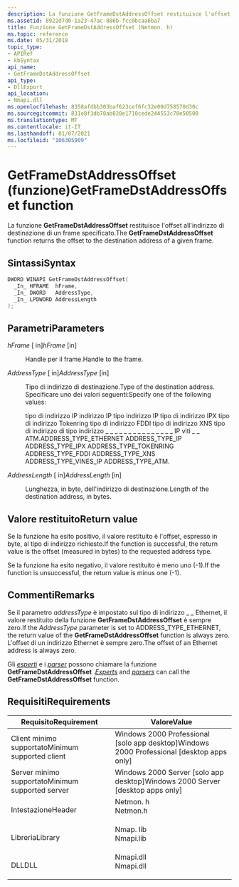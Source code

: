 ```yaml
---
description: La funzione GetFrameDstAddressOffset restituisce l'offset all'indirizzo di destinazione di un frame specificato.
ms.assetid: 8922d7d0-1a23-47ac-886b-fcc0bcaa6ba7
title: Funzione GetFrameDstAddressOffset (Netmon. h)
ms.topic: reference
ms.date: 05/31/2018
topic_type:
- APIRef
- kbSyntax
api_name:
- GetFrameDstAddressOffset
api_type:
- DllExport
api_location:
- Nmapi.dll
ms.openlocfilehash: 8358afdbb303baf623cef6fc32e00d758570d30c
ms.sourcegitcommit: 831e8f3db78ab820e1710cede244553c70e50500
ms.translationtype: MT
ms.contentlocale: it-IT
ms.lasthandoff: 01/07/2021
ms.locfileid: "106305909"
---
```

# <a name="getframedstaddressoffset-function"></a><span data-ttu-id="81def-103">GetFrameDstAddressOffset (funzione)</span><span class="sxs-lookup"><span data-stu-id="81def-103">GetFrameDstAddressOffset function</span></span>

<span data-ttu-id="81def-104">La funzione **GetFrameDstAddressOffset** restituisce l'offset all'indirizzo di destinazione di un frame specificato.</span><span class="sxs-lookup"><span data-stu-id="81def-104">The **GetFrameDstAddressOffset** function returns the offset to the destination address of a given frame.</span></span>

## <a name="syntax"></a><span data-ttu-id="81def-105">Sintassi</span><span class="sxs-lookup"><span data-stu-id="81def-105">Syntax</span></span>


```C++
DWORD WINAPI GetFrameDstAddressOffset(
  _In_ HFRAME  hFrame,
  _In_ DWORD   AddressType,
  _In_ LPDWORD AddressLength
);
```



## <a name="parameters"></a><span data-ttu-id="81def-106">Parametri</span><span class="sxs-lookup"><span data-stu-id="81def-106">Parameters</span></span>

<dl> <dt>

<span data-ttu-id="81def-107">*hFrame* \[ in\]</span><span class="sxs-lookup"><span data-stu-id="81def-107">*hFrame* \[in\]</span></span>
</dt> <dd>

<span data-ttu-id="81def-108">Handle per il frame.</span><span class="sxs-lookup"><span data-stu-id="81def-108">Handle to the frame.</span></span>

</dd> <dt>

<span data-ttu-id="81def-109">*AddressType* \[ in\]</span><span class="sxs-lookup"><span data-stu-id="81def-109">*AddressType* \[in\]</span></span>
</dt> <dd>

<span data-ttu-id="81def-110">Tipo di indirizzo di destinazione.</span><span class="sxs-lookup"><span data-stu-id="81def-110">Type of the destination address.</span></span> <span data-ttu-id="81def-111">Specificare uno dei valori seguenti:</span><span class="sxs-lookup"><span data-stu-id="81def-111">Specify one of the following values:</span></span>

<span data-ttu-id="81def-112">tipo di indirizzo IP indirizzo IP tipo indirizzo IP tipo di indirizzo IPX tipo di indirizzo Tokenring tipo di indirizzo FDDI tipo di indirizzo XNS tipo di indirizzo di tipo indirizzo \_ \_ \_ \_ \_ \_ \_ \_ \_ \_ \_ \_ \_ \_ \_ IP viti \_ \_ ATM.</span><span class="sxs-lookup"><span data-stu-id="81def-112">ADDRESS\_TYPE\_ETHERNET ADDRESS\_TYPE\_IP ADDRESS\_TYPE\_IPX ADDRESS\_TYPE\_TOKENRING ADDRESS\_TYPE\_FDDI ADDRESS\_TYPE\_XNS ADDRESS\_TYPE\_VINES\_IP ADDRESS\_TYPE\_ATM.</span></span>

</dd> <dt>

<span data-ttu-id="81def-113">*AddressLength* \[ in\]</span><span class="sxs-lookup"><span data-stu-id="81def-113">*AddressLength* \[in\]</span></span>
</dt> <dd>

<span data-ttu-id="81def-114">Lunghezza, in byte, dell'indirizzo di destinazione.</span><span class="sxs-lookup"><span data-stu-id="81def-114">Length of the destination address, in bytes.</span></span>

</dd> </dl>

## <a name="return-value"></a><span data-ttu-id="81def-115">Valore restituito</span><span class="sxs-lookup"><span data-stu-id="81def-115">Return value</span></span>

<span data-ttu-id="81def-116">Se la funzione ha esito positivo, il valore restituito è l'offset, espresso in byte, al tipo di indirizzo richiesto.</span><span class="sxs-lookup"><span data-stu-id="81def-116">If the function is successful, the return value is the offset (measured in bytes) to the requested address type.</span></span>

<span data-ttu-id="81def-117">Se la funzione ha esito negativo, il valore restituito è meno uno (-1).</span><span class="sxs-lookup"><span data-stu-id="81def-117">If the function is unsuccessful, the return value is minus one (-1).</span></span>

## <a name="remarks"></a><span data-ttu-id="81def-118">Commenti</span><span class="sxs-lookup"><span data-stu-id="81def-118">Remarks</span></span>

<span data-ttu-id="81def-119">Se il parametro *addressType* è impostato sul tipo di indirizzo \_ \_ Ethernet, il valore restituito della funzione **GetFrameDstAddressOffset** è sempre zero.</span><span class="sxs-lookup"><span data-stu-id="81def-119">If the *AddressType* parameter is set to ADDRESS\_TYPE\_ETHERNET, the return value of the **GetFrameDstAddressOffset** function is always zero.</span></span> <span data-ttu-id="81def-120">L'offset di un indirizzo Ethernet è sempre zero.</span><span class="sxs-lookup"><span data-stu-id="81def-120">The offset of an Ethernet address is always zero.</span></span>

<span data-ttu-id="81def-121">Gli [*esperti*](e.md) e i [*parser*](p.md) possono chiamare la funzione **GetFrameDstAddressOffset** .</span><span class="sxs-lookup"><span data-stu-id="81def-121">[*Experts*](e.md) and [*parsers*](p.md) can call the **GetFrameDstAddressOffset** function.</span></span>

## <a name="requirements"></a><span data-ttu-id="81def-122">Requisiti</span><span class="sxs-lookup"><span data-stu-id="81def-122">Requirements</span></span>



| <span data-ttu-id="81def-123">Requisito</span><span class="sxs-lookup"><span data-stu-id="81def-123">Requirement</span></span> | <span data-ttu-id="81def-124">Valore</span><span class="sxs-lookup"><span data-stu-id="81def-124">Value</span></span> |
|-------------------------------------|--------------------------------------------------------------------------------------|
| <span data-ttu-id="81def-125">Client minimo supportato</span><span class="sxs-lookup"><span data-stu-id="81def-125">Minimum supported client</span></span><br/> | <span data-ttu-id="81def-126">Windows 2000 Professional \[solo app desktop\]</span><span class="sxs-lookup"><span data-stu-id="81def-126">Windows 2000 Professional \[desktop apps only\]</span></span><br/>                           |
| <span data-ttu-id="81def-127">Server minimo supportato</span><span class="sxs-lookup"><span data-stu-id="81def-127">Minimum supported server</span></span><br/> | <span data-ttu-id="81def-128">Windows 2000 Server \[solo app desktop\]</span><span class="sxs-lookup"><span data-stu-id="81def-128">Windows 2000 Server \[desktop apps only\]</span></span><br/>                                 |
| <span data-ttu-id="81def-129">Intestazione</span><span class="sxs-lookup"><span data-stu-id="81def-129">Header</span></span><br/>                   | <dl> <span data-ttu-id="81def-130"><dt>Netmon. h</dt></span><span class="sxs-lookup"><span data-stu-id="81def-130"><dt>Netmon.h</dt></span></span> </dl>  |
| <span data-ttu-id="81def-131">Libreria</span><span class="sxs-lookup"><span data-stu-id="81def-131">Library</span></span><br/>                  | <dl> <span data-ttu-id="81def-132"><dt>Nmap. lib</dt></span><span class="sxs-lookup"><span data-stu-id="81def-132"><dt>Nmapi.lib</dt></span></span> </dl> |
| <span data-ttu-id="81def-133">DLL</span><span class="sxs-lookup"><span data-stu-id="81def-133">DLL</span></span><br/>                      | <dl> <span data-ttu-id="81def-134"><dt>Nmapi.dll</dt></span><span class="sxs-lookup"><span data-stu-id="81def-134"><dt>Nmapi.dll</dt></span></span> </dl> |



 

 




